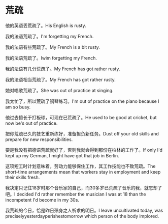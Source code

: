 # 荒疏

<p><span class="chinese">他的英语丢荒疏了。</span><span class="english">His English is rusty.</span></p>

<p><span class="chinese">我的法语荒疏了。</span><span class="english">I'm forgetting my French.</span></p>

<p><span class="chinese">我的法语有些荒疏了。</span><span class="english">My French is a bit rusty.</span></p>

<p><span class="chinese">我的法语荒疏了。</span><span class="english">Iwim forgetting my French.</span></p>

<p><span class="chinese">我的法语有几分荒疏了。</span><span class="english">My French has got rather rusty.</span></p>

<p><span class="chinese">我的法语相当荒疏了。</span><span class="english">My French has got rather rusty.</span></p>

<p><span class="chinese">她对唱歌荒疏了。</span><span class="english">She was out of practice at singing.</span></p>

<p><span class="chinese">我太忙了，所以荒疏了钢琴练习。</span><span class="english">I'm out of practice on the piano because I am so busy.</span></p>

<p><span class="chinese">他过去擅长于打板球，可现在已荒疏了。</span><span class="english">He used to be good at cricket, but now be's out of practice.</span></p>

<p><span class="chinese">把你荒疏已久的技艺重新练好，准备担负新任务。</span><span class="english">Dust off your old skills and prepare for new responsibilities.</span></p>

<p><span class="chinese">要是我没有把德语荒疏就好了，否则我就会得到那份在柏林的工作了。</span><span class="english">If only I'd kept up my German, I might have got that job in Berlin.</span></p>

<p><span class="chinese">这项短工时计划意味着，劳动力能够保住工作，其工作技能也不致荒疏。</span><span class="english">The short-time arrangements mean that workers stay in employment and keep their skills fresh.</span></p>

<p><span class="chinese">我决定只记住18岁时那个音乐家的自己，而30多岁已荒疏了音乐的我，就忘却了吧。</span><span class="english">I decided I'd rather remember the musician I was at 18 than the incompetent I'd become in my 30s.</span></p>

<p><span class="chinese">我荒疏的今日，恰是昨日殒身之人祈求的明日。</span><span class="english">I leave uncultivated today, was preciselyyesterdayperishestomorrow which person of the body implored.</span></p>

